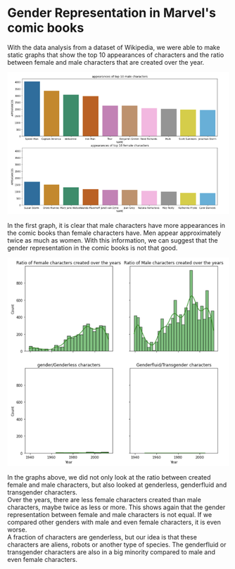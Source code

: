 <h1>Gender Representation in Marvel's comic books</h1>

<p>With the data analysis from a dataset of Wikipedia, we were able to make static graphs that show the top 10 appearances of characters and the ratio between female and male characters that are created over the year.</p> 
<img src="Appearances.png">
<p>In the first graph, it is clear that male characters have more appearances in the comic books than female characters have. Men appear approximately twice as much as women. With this information, we can suggest that the gender representation in the comic books is not that good.</p>
<img src="Ratiofemalemale.png">
<p>In the graphs above, we did not only look at the ratio between created female and male characters, but also looked at genderless, genderfluid and transgender characters. <br>
Over the years, there are less female characters created than male characters, maybe twice as less or more. This shows again that the gender representation between female and male characters is not equal. If we compared other genders with male and even female characters, it is even worse. <br>
A fraction of characters are genderless, but our idea is that these characters are aliens, robots or another type of species. The genderfluid or transgender characters are also in a big minority compared to male and even female characters.</p>


  

